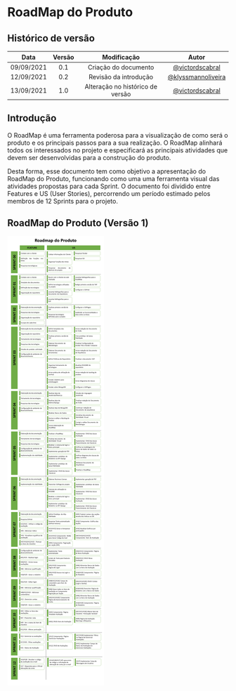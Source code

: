 # RoadMap do Produto

## Histórico de versão

|    Data    | Versão |      Modificação      |       Autor        |
| :--------: | :----: | :-------------------: | :----------------: |
| 09/09/2021 |  0.1   | Criação do documento  |  [@victordscabral](https://github.com/victordscabral)   |
| 12/09/2021 |  0.2   | Revisão da introdução | [@klyssmannoliveira](https://github.com/klyssmannoliveira) |
| 13/09/2021 |  1.0   | Alteração no histórico de versão          | [@victordscabral](https://github.com/victordscabral) |

## Introdução

O RoadMap é uma ferramenta poderosa para a visualização de como será o produto e os principais passos para a sua realização. O RoadMap alinhará todos os interessados no projeto e especificará as principais atividades que devem ser desenvolvidas para a construção do produto.

Desta forma, esse documento tem como objetivo a apresentação do RoadMap do Produto, funcionando como uma uma ferramenta visual das atividades propostas para cada Sprint. O documento foi dividido entre Features e US (User Stories), percorrendo um período estimado pelos membros de 12 Sprints para o projeto.

## RoadMap do Produto (Versão 1)

![RoadMap](RoadMap_Do_Produto.png)
